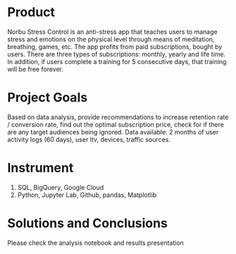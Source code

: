# Product
Norbu Stress Control is an anti-stress app that teaches users to manage stress and emotions on the physical level through means of meditation, breathing, games, etc.
The app profits from paid subscriptions, bought by users. There are three types of subscriptions: monthly, yearly and life time. In addition, if users complete a training for 5 consecutive days, that training will be free forever. 
# Project Goals
Based on data analysis, provide recommendations to increase retention rate / conversion rate, find out the optimal subscription price, check for if there are any target audiences being ignored. Data available: 2 months of user activity logs (60 days), user ltv, devices, traffic sources.
# Instrument
1. SQL, BigQuery, Google Cloud
2. Python, Jupyter Lab, Github, pandas, Matplotlib
# Solutions and Conclusions
Please check the analysis notebook and results presentation

